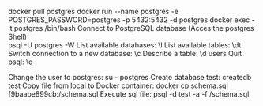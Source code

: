 docker pull postgres
docker run --name postgres -e POSTGRES_PASSWORD=postgres -p 5432:5432 -d postgres
docker exec -it postgres /bin/bash
Connect to PostgreSQL database (Acces the postgres Shell)  
psql  -U postgres -W
List available databases: \l
List available tables: \dt
Switch connection to a new database: \c 
Describe a table: \d users
Quit psql: \q

Change the user to postgres: su - postgres
Create database test: createdb test
Copy file from local to Docker container:
docker cp schema.sql f9baabe899cb:/schema.sql
Execute sql file: psql -d test -a -f /schema.sql

